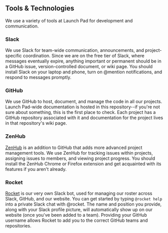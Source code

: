 ## Tools & Technologies

We use a variety of tools at Launch Pad for development and communication.

### Slack
We use Slack for team-wide communication, announcements, and project-specific coordination.
Since we are on the free tier of Slack, where messages eventually expire, anything important or permanent should be in a GitHub issue, version-controlled document, or wiki page.
You should install Slack on your laptop and phone, turn on @mention notifications, and respond to messages promptly.

### GitHub
We use GitHub to host, document, and manage the code in all our projects.
Launch Pad-wide documentation is hosted in this repository--if you're not sure about something, this is the first place to check.
Each project has a GitHub repository associated with it and documentation for the project lives in that repository's wiki page. 

### ZenHub
[ZenHub](https://www.zenhub.com/) is an addition to GitHub that adds more advanced project management tools.
We use ZenHub for tracking issues within projects, assigning issues to members, and viewing project progress.
You should install the ZenHub Chrome or Firefox extension and get acquainted with its features if you aren't already.

### Rocket
[Rocket](https://github.com/ubclaunchpad/rocket) is our very own Slack bot, used for managing our roster across Slack, GitHub, and our website.
You can get started by typing `@rocket help` into a private Slack chat with @rocket.
The name and position you provide, along with your Slack profile picture, will automatically show up on our website (once you've been added to a team).
Providing your GitHub username allows Rocket to add you to the correct GitHub teams and repositories.

